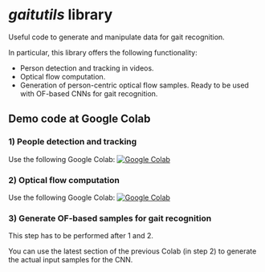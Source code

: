 # _gaitutils_ library
Useful code to generate and manipulate data for gait recognition.

In particular, this library offers the following functionality:
* Person detection and tracking in videos.
* Optical flow computation.
* Generation of person-centric optical flow samples. 
Ready to be used with OF-based CNNs for gait recognition.
  

## Demo code at Google Colab

### 1) People detection and tracking

Use the following Google Colab: [![Google Colab](https://colab.research.google.com/assets/colab-badge.svg)](https://colab.research.google.com/drive/1OY-NwJLpgNxRndfgLD0FyML4BYM14niB?usp=sharing)

### 2) Optical flow computation
Use the following Google Colab: [![Google Colab](https://colab.research.google.com/assets/colab-badge.svg)](https://colab.research.google.com/drive/1CPih_tDh4JrkbFBU6kdlg7qVo-SxhF9j?usp=sharing)

### 3) Generate OF-based samples for gait recognition
This step has to be performed after 1 and 2.

You can use the latest section of the previous Colab (in step 2) to generate the actual input samples for the CNN. 
